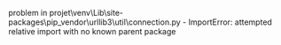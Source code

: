 problem in projet\venv\Lib\site-packages\pip\_vendor\urllib3\util\connection.py - ImportError: attempted relative import with no known parent package

